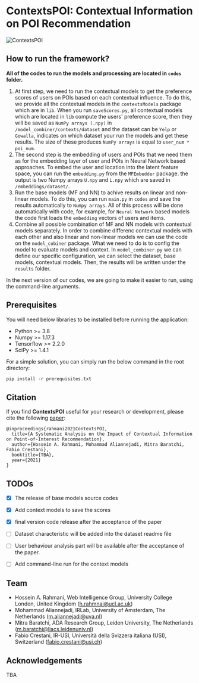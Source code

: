 # ContextsPOI: Contextual Information on POI Recommendation


![ContextsPOI](https://github.com/rahmanidashti/ContextImpact/blob/master/images/banner.png)

## How to run the framework?

**All of the codes to run the models and processing are located in `codes` folder.**

1. At first step, we need to run the contextual models to get the preference scores of users on POIs based on each contextual influence. To do this, we provide all the contextual models in the `contextsModels` package which are in `lib`. When you run `saveScores.py`, all contextual models which are located in `lib` compute the users' preference score, then they will be saved as `NumPy arrays (.npy)` in `/model_combiner/contexts/dataset` and the dataset can be `Yelp` or `Gowalla`, indicates on which dataset your run the models and get these results. The size of these produces `NumPy arrays` is equal to `user_num * poi_num`.
2. The second step is the embedding of users and POIs that we need them as for the embedding layer of user and POIs in Neural Network based approaches. To embed the user and location into the latent feature space, you can run the `embedding.py` from the `MFEmbedder` package. the output is two Numpy arrays `U.npy` and `L.npy` which are saved in `/embeddings/dataset/`. 
3. Run the base models (MF and NN) to achive results on linear and non-linear models. To do this, you can run `main.py` in `codes` and save the results automatically to `Numpy arrays`. All of this process will be done automatically with code, for example, for `Neural Network` based models the code first loads  the `embedding` vectors of users and items.
4. Combine all possible combination of MF and NN models with contextual models separately. In order to combine differenc contextual models with each other and also linear and non-linear models we can use the code on the `model_cobiner` package. What we need to do is to config the model to evaluate models and context. In `model_combiner.py` we can define our specific configuration, we can select the dataset, base models, contextual models. Then, the results will be written under the `results` folder.

In the next version of our codes, we are going to make it easier to run, using the command-line arguments.

## Prerequisites

You will need below libraries to be installed before running the application:

- Python >= 3.8
- Numpy >= 1.17.3
- Tensorflow >= 2.2.0
- SciPy >= 1.4.1

For a simple solution, you can simply run the below command in the root directory:

```python
pip install -r prerequisites.txt
```

## Citation
If you find **ContextsPOI** useful for your research or development, please cite the following [paper](https://arxiv.org/):

```
@inproceedings{rahmani2021ContextsPOI,
  title={A Systematic Analysis on the Impact of Contextual Information on Point-of-Interest Recommendation},
  author={Hossein A. Rahmani, Mohammad Aliannejadi, Mitra Baratchi, Fabio Crestani},
  booktitle={TBA},
  year={2021}
}
```

## TODOs
- [X] The release of base models source codes
- [X] Add context models to save the scores
- [X] final version code release after the acceptance of the paper
- [ ] Dataset characteristic will be added into the dataset readme file  
- [ ] User behaviour analysis part will be available after the acceptance of the paper.
- [ ] Add command-line run for the context models


## Team
* Hossein A. Rahmani, Web Intelligence Group, University College London, United Kingdom (h.rahmnai@ucl.ac.uk)
* Mohammad Aliannejadi, IRLab, University of Amsterdam, The Netherlands (m.aliannejadi@uva.nl)
* Mitra Baratchi, ADA Research Group, Leiden University, The Netherlands (m.baratchi@liacs.leidenuniv.nl)
* Fabio Crestani, IR-USI, Università della Svizzera italiana (USI), Switzerland (fabio.crestani@usi.ch)

## Acknowledgements
TBA
